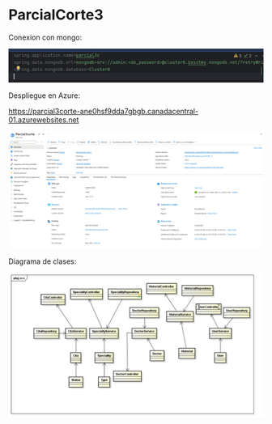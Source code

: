 # ParcialCorte3

Conexion con mongo:

![image](assets/Mongo.png)

Despliegue en Azure:

https://parcial3corte-ane0hsf9dda7gbgb.canadacentral-01.azurewebsites.net

![image](assets/Despliegue%20en%20azure.png)

Diagrama de clases:

![image](assets/DiaGRAMAcLASES.png)
